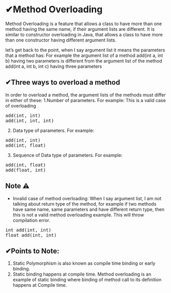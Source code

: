 # ✔Method Overloading
Method Overloading is a feature that allows a class to have more than one method having the same name, if their argument lists are different. It is similar to constructor overloading in Java, that allows a class to have more than one constructor having different argument lists.

let’s get back to the point, when I say argument list it means the parameters that a method has: For example the argument list of a method add(int a, int b) having two parameters is different from the argument list of the method add(int a, int b, int c) having three parameters

## ✔Three ways to overload a method

In order to overload a method, the argument lists of the methods must differ in either of these:
1.Number of parameters.
For example: This is a valid case of overloading
<pre>
add(int, int)
add(int, int, int)
</pre>
2. Data type of parameters.
For example:
<pre>
add(int, int)
add(int, float)
</pre>
3. Sequence of Data type of parameters.
For example:
<pre>
add(int, float)
add(float, int)
</pre>

## Note ⚠
- Invalid case of method overloading:
When I say argument list, I am not talking about return type of the method, for example if two methods have same name, same parameters and have different return type, then this is not a valid method overloading example. This will throw compilation error.
<pre>
int add(int, int)
float add(int, int)
</pre>

## ✔Points to Note:
1. Static Polymorphism is also known as compile time binding or early binding.
2. Static binding happens at compile time. Method overloading is an example of static binding where binding of method call to its definition happens at Compile time.
